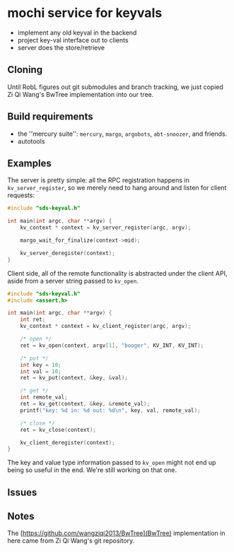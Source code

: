 # mochi service for keyvals

- implement any old keyval in the backend
- project key-val interface out to clients
- server does the store/retrieve

## Cloning

Until RobL figures out git submodules and branch tracking, we just copied Zi Qi Wang's BwTree implementation into our tree.

## Build requirements
- the ''mercury suite'': `mercury`, `margo`, `argobots`, `abt-snoozer`, and friends. 
- autotools

## Examples

The server is pretty simple: all the RPC registration happens in `kv_server_register`, so we merely need to hang around and listen for client requests:

```C
#include "sds-keyval.h"

int main(int argc, char **argv) {
	kv_context * context = kv_server_register(argc, argv);

	margo_wait_for_finalize(context->mid);

	kv_server_deregister(context);
}
```

Client side, all of the remote functionality is abstracted under the client API, aside from a server string passed to `kv_open`.

```C
#include "sds-keyval.h"
#include <assert.h>

int main(int argc, char **argv) {
	int ret;
	kv_context * context = kv_client_register(argc, argv);

	/* open */
	ret = kv_open(context, argv[1], "booger", KV_INT, KV_INT);

	/* put */
	int key = 10;
	int val = 10;
	ret = kv_put(context, &key, &val);

	/* get */
	int remote_val;
	ret = kv_get(context, &key, &remote_val);
	printf("key: %d in: %d out: %d\n", key, val, remote_val);

	/* close */
	ret = kv_close(context);

	kv_client_deregister(context);
}
```

The key and value type information passed to `kv_open` might not end up being
so useful in the end.  We're still working on that one.


## Issues

## Notes
The [https://github.com/wangziqi2013/BwTree](BwTree) implementation in here
came from Zi Qi Wang's git repository.
